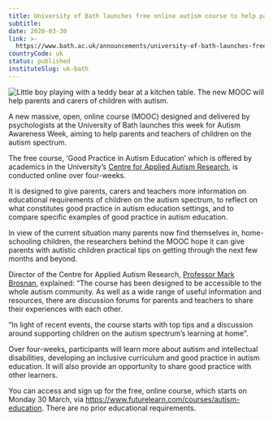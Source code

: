 ```yaml
---
title: University of Bath launches free online autism course to help parents and teachers
subtitle: 
date: 2020-03-30
link: >-
  https://www.bath.ac.uk/announcements/university-of-bath-launches-free-online-autism-course-to-help-parents-and-teachers/
countryCode: uk
status: published
instituteSlug: uk-bath
---
```

![Little boy playing with a teddy bear at a kitchen table.](https://live.staticflickr.com/65535/49715527716_e4ecc76bcb_b.jpg) The new MOOC will help parents and carers of children with autism.

A new massive, open, online course (MOOC) designed and delivered by psychologists at the University of Bath launches this week for Autism Awareness Week, aiming to help parents and teachers of children on the autism spectrum.

The free course, ‘Good Practice in Autism Education’ which is offered by academics in the University’s [Centre for Applied Autism Research](/research-centres/centre-for-applied-autism-research/), is conducted online over four-weeks.

It is designed to give parents, carers and teachers more information on educational requirements of children on the autism spectrum, to reflect on what constitutes good practice in autism education settings, and to compare specific examples of good practice in autism education.

In view of the current situation many parents now find themselves in, home-schooling children, the researchers behind the MOOC hope it can give parents with autistic children practical tips on getting through the next few months and beyond.

Director of the Centre for Applied Autism Research, [Professor Mark Brosnan](https://researchportal.bath.ac.uk/en/persons/mark-brosnan), explained: “The course has been designed to be accessible to the whole autism community. As well as a wide range of useful information and resources, there are discussion forums for parents and teachers to share their experiences with each other.

“In light of recent events, the course starts with top tips and a discussion around supporting children on the autism spectrum’s learning at home”.

Over four-weeks, participants will learn more about autism and intellectual disabilities, developing an inclusive curriculum and good practice in autism education. It will also provide an opportunity to share good practice with other learners.

You can access and sign up for the free, online course, which starts on Monday 30 March, via <https://www.futurelearn.com/courses/autism-education>. There are no prior educational requirements.
